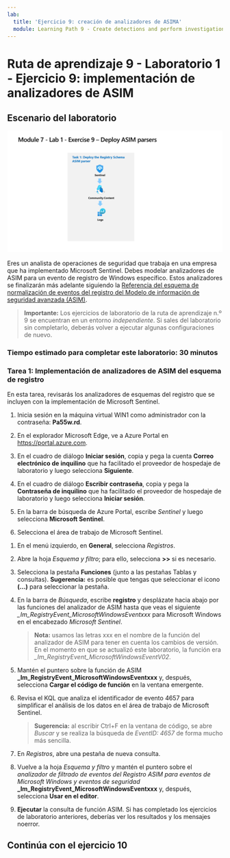 ```yaml
---
lab:
  title: 'Ejercicio 9: creación de analizadores de ASIMA'
  module: Learning Path 9 - Create detections and perform investigations using Microsoft Sentinel
---
```


# Ruta de aprendizaje 9 - Laboratorio 1 - Ejercicio 9: implementación de analizadores de ASIM

## Escenario del laboratorio

![Introducción al laboratorio.](../Media/SC-200-Lab_Diagrams_Mod7_L1_Ex9.png)

Eres un analista de operaciones de seguridad que trabaja en una empresa que ha implementado Microsoft Sentinel. Debes modelar analizadores de ASIM para un evento de registro de Windows específico. Estos analizadores se finalizarán más adelante siguiendo la [Referencia del esquema de normalización de eventos del registro del Modelo de información de seguridad avanzada (ASIM)](https://docs.microsoft.com/azure/sentinel/registry-event-normalization-schema).

>**Importante:** Los ejercicios de laboratorio de la ruta de aprendizaje n.º 9 se encuentran en un entorno *independiente*. Si sales del laboratorio sin completarlo, deberás volver a ejecutar algunas configuraciones de nuevo.

### Tiempo estimado para completar este laboratorio: 30 minutos

### Tarea 1: Implementación de analizadores de ASIM del esquema de registro

En esta tarea, revisarás los analizadores de esquemas del registro que se incluyen con la implementación de Microsoft Sentinel.

1. Inicia sesión en la máquina virtual WIN1 como administrador con la contraseña: **Pa55w.rd**.  

1. En el explorador Microsoft Edge, ve a Azure Portal en <https://portal.azure.com>.

1. En el cuadro de diálogo **Iniciar sesión**, copia y pega la cuenta **Correo electrónico de inquilino** que ha facilitado el proveedor de hospedaje de laboratorio y luego selecciona **Siguiente**.

1. En el cuadro de diálogo **Escribir contraseña**, copia y pega la **Contraseña de inquilino** que ha facilitado el proveedor de hospedaje de laboratorio y luego selecciona **Iniciar sesión**.

1. En la barra de búsqueda de Azure Portal, escribe *Sentinel* y luego selecciona **Microsoft Sentinel**.

1. Selecciona el área de trabajo de Microsoft Sentinel.

<!--- 1. In the Edge browser, open a new tab (Ctrl+T) and navigate to the Microsoft Sentinel GitHub ASIM page <https://github.com/Azure/Azure-Sentinel/tree/master/ASIM>.

 1. On the right pane, select the **Onboard community content** link. This will open a new tab in the Edge Browser for Microsoft Sentinel GitHub content. **Hint:** You might need to scroll right to see the link. Alternatively, follow this link instead: [Microsoft Sentinel on GitHub](https://github.com/Azure/Azure-Sentinel).

    >**Note:** In the **ASIM** folder you can deploy templates that contain all ASIM parsers, but we will only focus on the Registry Schema.

1. Scroll down and next to **Registry Event**, select the **Deploy to Azure** button.

1. For *Resource Group*, select **RG-Defender** where your Sentinel workspace resides.

1. For *Workspace*, type your Sentinel workspace name, like *uniquenameDefender*.

1. Leave the other default values and select **Review + create**.

1. Select **Create** to deploy the template. Notice the Names of the different resources. 

1. After the deployment completes return to the *Microsoft Sentinel* tab. --->

1. En el menú izquierdo, en **General**, selecciona *Registros*.

1. Abre la hoja *Esquema y filtro*; para ello, selecciona **>>** si es necesario.

1. Selecciona la pestaña **Funciones** (junto a las pestañas Tablas y consultas). **Sugerencia:** es posible que tengas que seleccionar el icono **(...)** para seleccionar la pestaña.

1. En la barra de *Búsqueda*, escribe **registro** y desplázate hacia abajo por las funciones del analizador de ASIM hasta que veas el siguiente *_Im_RegistryEvent_MicrosoftWindowsEventxxx* para Microsoft Windows en el encabezado *Microsoft Sentinel*.

    >**Nota:** usamos las letras xxx en el nombre de la función del analizador de ASIM para tener en cuenta los cambios de versión. En el momento en que se actualizó este laboratorio, la función era *_Im_RegistryEvent_MicrosoftWindowsEventV02*.

1. Mantén el puntero sobre la función de ASIM **_Im_RegistryEvent_MicrosoftWindowsEventxxx** y, después, selecciona **Cargar el código de función** en la ventana emergente.

1. Revisa el KQL que analiza el identificador de evento 4657 para simplificar el análisis de los datos en el área de trabajo de Microsoft Sentinel.

    >**Sugerencia:** al escribir Ctrl+F en la ventana de código, se abre *Buscar* y se realiza la búsqueda de *EventID: 4657* de forma mucho más sencilla.

1. En *Registros*, abre una pestaña de nueva consulta.

1. Vuelve a la hoja *Esquema y filtro* y mantén el puntero sobre el *analizador de filtrado de eventos del Registro ASIM para eventos de Microsoft Windows y eventos de seguridad* **_Im_RegistryEvent_MicrosoftWindowsEventxxx** y, después, selecciona **Usar en el editor**.

1. **Ejecutar** la consulta de función ASIM. Si has completado los ejercicios de laboratorio anteriores, deberías ver los resultados y los mensajes noerror.

## Continúa con el ejercicio 10
